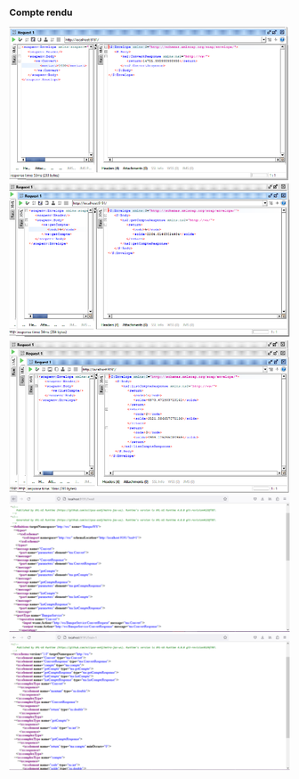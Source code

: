 <h3>Compte rendu</h3>
<img src="captures/capture 1.png">
<img src="captures/capture 2.png">
<img src="captures/capture 3.png">
<img src="captures/capture 4.png">
<img src="captures/capture 5.png">